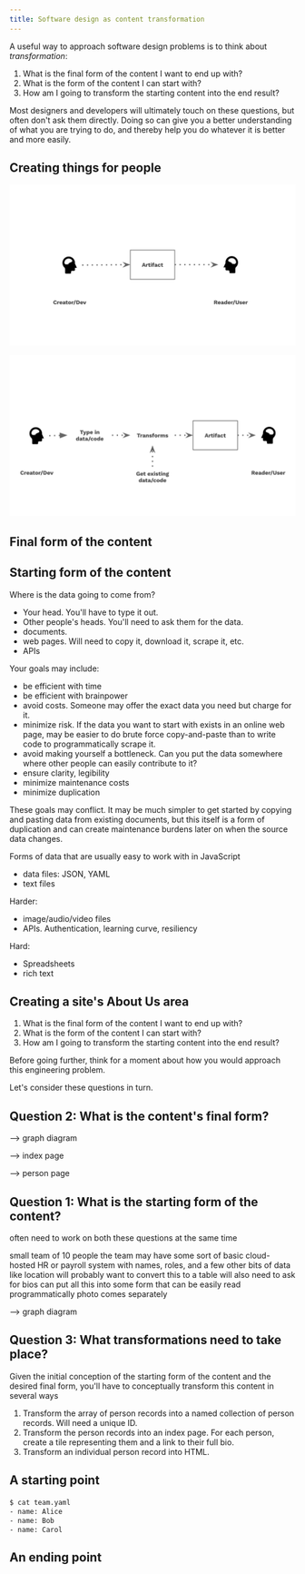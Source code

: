```yaml
---
title: Software design as content transformation
---
```


A useful way to approach software design problems is to think about _transformation_:

1. What is the final form of the content I want to end up with?
1. What is the form of the content I can start with?
1. How am I going to transform the starting content into the end result?

Most designers and developers will ultimately touch on these questions, but often don't ask them directly. Doing so can give you a better understanding of what you are trying to do, and thereby help you do whatever it is better and more easily.

## Creating things for people

![](artifact.svg)

![](transformation.svg)

## Final form of the content

## Starting form of the content

Where is the data going to come from?

- Your head. You'll have to type it out.
- Other people's heads. You'll need to ask them for the data.
- documents.
- web pages. Will need to copy it, download it, scrape it, etc.
- APIs

Your goals may include:

- be efficient with time
- be efficient with brainpower
- avoid costs. Someone may offer the exact data you need but charge for it.
- minimize risk. If the data you want to start with exists in an online web page, may be easier to do brute force copy-and-paste than to write code to programmatically scrape it.
- avoid making yourself a bottleneck. Can you put the data somewhere where other people can easily contribute to it?
- ensure clarity, legibility
- minimize maintenance costs
- minimize duplication

These goals may conflict. It may be much simpler to get started by copying and pasting data from existing documents, but this itself is a form of duplication and can create maintenance burdens later on when the source data changes.

Forms of data that are usually easy to work with in JavaScript

- data files: JSON, YAML
- text files

Harder:

- image/audio/video files
- APIs. Authentication, learning curve, resiliency

Hard:

- Spreadsheets
- rich text

## Creating a site's About Us area

1. What is the final form of the content I want to end up with?
1. What is the form of the content I can start with?
1. How am I going to transform the starting content into the end result?

Before going further, think for a moment about how you would approach this engineering problem.

Let's consider these questions in turn.

## Question 2: What is the content's final form?

--> graph diagram

--> index page

--> person page

## Question 1: What is the starting form of the content?

often need to work on both these questions at the same time

small team of 10 people
the team may have some sort of basic cloud-hosted HR or payroll system with names, roles, and a few other bits of data like location
will probably want to convert this to a table
will also need to ask for bios
can put all this into some form that can be easily read programmatically
photo comes separately

--> graph diagram

## Question 3: What transformations need to take place?

Given the initial conception of the starting form of the content and the desired final form, you'll have to conceptually transform this content in several ways

1. Transform the array of person records into a named collection of person records. Will need a unique ID.
1. Transform the person records into an index page. For each person, create a tile representing them and a link to their full bio.
1. Transform an individual person record into HTML.

## A starting point

```console
$ cat team.yaml
- name: Alice
- name: Bob
- name: Carol
```

## An ending point

